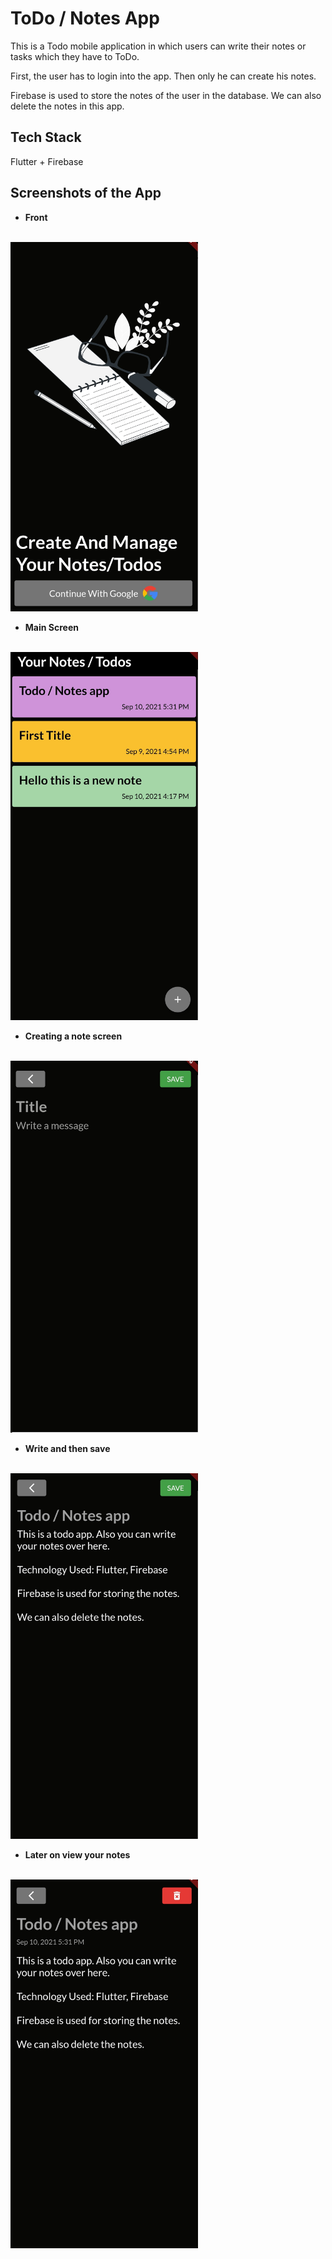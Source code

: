 # ToDo / Notes App

This is a Todo mobile application in which users can write their notes or tasks which they have to ToDo.

First, the user has to login into the app. Then only he can create his notes.

Firebase is used to store the notes of the user in the database. We can also delete the notes in this app.

## Tech Stack

Flutter + Firebase

## Screenshots of the App

- **Front** <br /> <br />
 <img src="screenshots/a.jpg" alt="Front" width="300"/>

- **Main Screen** <br /> <br />
 <img src="screenshots/e.jpg" alt="Main Screen" width="300"/>

- **Creating a note screen** <br /> <br />
 <img src="screenshots/c.jpg" alt="Creating a note screen" width="300"/>

- **Write and then save** <br /> <br />
 <img src="screenshots/d.jpg" alt="Write and then save" width="300"/>

- **Later on view your notes** <br /> <br />
 <img src="screenshots/f.jpg" alt="Front" width="300"/>


